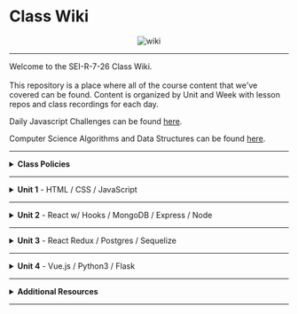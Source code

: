 # Class Wiki

<div align="center">
  <img src="https://i.imgur.com/e2Ma89q.png" alt="wiki">
</div>

___
Welcome to the SEI-R-7-26 Class Wiki. <br/><br/> This repository is a place where all of the course content that we've covered can be found. Content is organized by Unit and Week with lesson repos and class recordings for each day.

Daily Javascript Challenges can be found [here](https://github.com/SEI-R-7-26/daily_js_challenges).

Computer Science Algorithms and Data Structures can be found [here](https://github.com/SEI-R-7-26/cs_data_structures).

___
<details><summary><strong>Class Policies</strong></summary><p>
  
Below, you will find Class Policies and Requirements as laid out in Orientation and conveyed by the Instructional Team.  We compile them here for your reference and review.
  
</p>

<ul type="none">

<li><details><summary><strong>Code of Conduct</strong></summary><p>
  
<ul>
  <li>Foster a productive classroom environment.</li>
  <li>Treat others with respect and dignity.</li>
  <li>Remember that everyone is coming at this with a different background.</li>
  <li>Professionalism in all methods of communication, both in-person <i>and</i> online.
    <ul>
      <li>Slack is an extension of our on-campus community. We ask that you remain courteous, respectful, and professional while engaging on Slack.</li>
    </ul>
  </li>
  <li><b>Zero tolerance for plagiarism and cheating.</b></li>
</ul>
  
</p></details></li>

<li><details><summary><strong>Deliverable Submission Requirements</strong></summary><p>
  
<ul>
  <li>Deliverables must be submitted following the <a href="https://github.com/SEI-R-4-26/template_pull_request">PR Guidelines</a>.</li>
  <li>Students must meet deliverable requirements for the submission to be marked as "Complete".</li>
  <li>Deliverables are <i>always</i> due the following class day at the beginning of class, unless otherwise stated.</li>
  <li>There is a grace period for re-submission or late submission.  All re-submits/late submits are due the <b>Monday following the week of assignment</b>.
    <ul>
      <li>Deliverables assigned on Fridays <b>do not</b> have a re-submit <i>or</i> late submit grace period.</li>
      <li>Deliverables submitted <i>after</i> the grace period <b>will not</b> be graded or accepted and will be marked as "Incomplete".</li>
    </ul>
  </li>
</ul>
  
</p></details></li>

<li><details><summary><strong>Graduation Requirements</strong></summary><p>
  
<ul>
  <li>Meet Project Requirements.
    <ul><li>Satisfactorily complete and present a project for <i>each</i> of the <b>4</b> units.</li></ul>
  </li>
  <li>Submit and complete a <i>minimum</i> of <b>80%</b> of deliverables (labs, homework, etc.).</li>
  <li>Adhere to attendance policy.
    <ul>
      <li>Students are allowed <b>3</b> absences over the <i>entire</i> course.</li>
      <li><b>3</b> tardies or early departures equals <b>1</b> absence.</li>
      <li>Tardy policy <i>includes</i> Outcomes participation.</li>
    </ul>
  </li>
</ul>
  
</p></details></li>

<li><details><summary><strong>A Note on Plagiarism</strong></summary><p>
  
<ul>
  <li>Plagiarism is a serious offense and grounds for immediate withdrawal.</li>
  <li>You are encouraged to ask others, including students, instructors, and Stack Overflow for help. However, it is <b><i>not acceptable to copy</i></b> another persons code and submit it as your own. More importantly, it is detrimental to your learning and growth.</li>
  <li>Small snippets of code that solve small problems taken from Stack Overflow are generally an exception to this rule. If you aren't sure, it is your responsibility to <b><i>ask your instructor</i></b>. To be on the safe side, we ask that you credit the person/resource you got the code from in a comment, and let an instructor take a look at it.</li>
</ul>
  
</p></details></li>
  
</ul></details>

____
<details><summary><strong>Unit 1</strong> - HTML / CSS / JavaScript</summary><p>

<ul type="none">
  
  <li><details><summary><strong>Week 1</strong></summary><p>
  
  <p>
  In Week 1, we reviewed the fundamental concepts of <b>HTML</b>, <b>CSS</b>, and <b>JavaScript</b> along with introducing <b>git</b> workflow, <b>terminal</b> commands, and writing professional <b>markdown</b> files. 
  </p>
  
  <ul type="none">

  <li><details><summary>Repos</summary><p>

  | Day 1 | Day 2 | Day 3 | Day 4 | Day 5 |
  |:---:|:---:|:---:|:---:|:---:|
  | [Mac Installfest](https://github.com/SEI-R-7-26/Installfest_Mac) | [Github Lesson](https://github.com/SEI-R-7-26/u1_lesson_github) | [Flexbox / Grid](https://github.com/SEI-R-7-26/u1_lesson_flex_grid) | [Flexbox Froggy](https://flexboxfroggy.com/) | [Grid Garden](https://cssgridgarden.com/) |
  | [Windows Installfest](https://github.com/SEI-R-7-26/Installfest_Windows) | [Intro to HTML](https://github.com/SEI-R-7-26/u1_lesson_intro_HTML) | [JS Datatypes](https://github.com/SEI-R-7-26/u1_lesson_js_data_types) | [JS Functions](https://github.com/SEI-R-7-26/u1_lesson_js_functions) | [Intro to JS DOM](https://github.com/SEI-R-7-26/u1_lesson_DOM) |
  | [Terminal Lesson](https://github.com/SEI-R-7-26/u1_lesson_terminal) | [Intro to CSS](https://github.com/SEI-R-7-26/u1_lesson_intro_CSS) | [JS Arrays](https://github.com/SEI-R-7-26/u1_lesson_js_arrays) | [JS Scope](https://github.com/SEI-R-7-26/u1_lesson_js_scope) | [JS DOM Quotes Lab](https://github.com/SEI-R-7-26/u1_lab_DOM_quotes) |
  | [Git Lesson](https://github.com/SEI-R-7-26/u1_lesson_git) | [Markdown Lesson](https://github.com/SEI-R-7-26/u1_lesson_markdown) | [JS Loops & Control Flow](https://github.com/SEI-R-7-26/u1_lesson_loops_and_control_flow) | [JS Objects](https://github.com/SEI-R-7-26/u1_lesson_js_objects) | [JS Events & Callbacks](https://github.com/SEI-R-7-26/u1_lesson_events_callbacks) |
  | [VS Code Lesson](https://github.com/SEI-R-7-26/u1_lesson_VSCode) | [HTML / CSS Lab](https://github.com/SEI-R-7-26/u1_lab_HTML_CSS_exercise) | [Control Flow Adventure Homework](https://github.com/SEI-R-7-26/u1_hw_control_flow_adventure) | [Jurassic Objects Lab](https://github.com/SEI-R-7-26/u1_lab_jurassic_objects) | [JS Event Bubbling](https://github.com/SEI-R-7-26/u1_lesson_event_bubbling) |
  | [Terminal Lab](https://github.com/SEI-R-7-26/u1_lab_git_practice) | [Markdown Homework](https://github.com/SEI-R-7-26/u1_hw_markdown) |  | [Objects & Functions Lab](https://github.com/SEI-R-7-26/u1_lab_objects_functions) | [JS Dots Game Lab](https://github.com/SEI-R-7-26/u1_lab_dots) |
  | [Star Wars Homework](https://github.com/SEI-R-7-26/u1_hw_star_wars) |  |  | [Codewars Homework](https://github.com/SEI-R-7-26/u1_hw_codewars_challenges) | [Tic Tac Toe Homework](https://github.com/SEI-R-7-26/u1_hw_tic_tac_toe) |

  </p></details></li>


  <li><details><summary>Class Recordings</summary><p>

  | Day 1 | Day 2 | Day 3 | Day 4 | Day 5 |
  |:---:|:---:|:---:|:---:|:---:|
  | [Recording](https://generalassembly.zoom.us/rec/share/7MxPSXvtfQAciJQWk2T4Fro774iNFFkaaUxOLklv12unfhQNLubnlLdFJYOM9H1A.uS1UvHgMvDsg97j5) | [Recording](https://generalassembly.zoom.us/rec/share/kJQsJa1tIdsBR2AwTxKx23_FIyfbnWJb_mf1TlXHpb9VLo30Z8kLcQPV1DZCkK1X.ybikn3ksCdRGtZM7) | [Recording](https://generalassembly.zoom.us/rec/share/MSpzpHqLzy0bpPN4X787YAhM8Il5Wta9HFGJ-c6hg_MtXn97jl0PehsHY8LLxcap.4Hp4PYPsLPns-qY1) | [Recording](https://generalassembly.zoom.us/rec/share/IDxGf-tXzlmJs0CEKfqA3uoI-vLV1oSUpSVG4izoXmGGJCy_cvDu_4rBl9akjD3Z.EYmNVALYp0YaOV44) | [Recording](https://urldefense.com/v3/__https://generalassembly.zoom.us/rec/share/a6ADv0FhYjg81ghJZCHfLrW5EqaROz1m7BRZdEqNE8LiTRnhgVnzEUHVDAh4ujVA.xxh8yKgA0tR6WVSQ__;!!GgcXpDZ2N9l6uyZJ!yl5Plyh-4zS5xuSARmUuZqJpYk9zZqES0Bx6G2mEGsWdvk-bKNQi87nee03XKKOieeUjllFPBcw$) |
  | Passcode: `7OqWj*H2` | Passcode: `I08b$@Mj` | Passcode: `Y&K2x^Zy` | Passcode: `h1gI=vv7` | Passcode: `2u?3kwKd` |

  </p></details></li>
  
  </ul>
  
  ___
  </p></details></li>
  
  <li><details><summary><strong>Week 2</strong></summary><p>
  
  <p>
  In Week 2, we practiced more <b>DOM Manipulation</b> and were introduced to <a href="https://github.com/SEI-R-4-26/daily_js_challenges">Daily JavaScript Challenges</a> and basic algorithmic problem solving. We and learned about <b>ES6</b> syntax along with <b>Higher Order Functions</b>, <b>Object Oriented Programming</b> in JavaScript, <b>npm scripts</b>, and fetching/accessing data with <b>APIs</b>.
  </p>
  
  <ul type="none">

  <li><details><summary>Repos</summary><p>
  
  | Day 1 | Day 2 | Day 3 | Day 4 | Day 5 |
  |:---:|:---:|:---:|:---:|:---:|
  | [Daily JS Challenges](https://github.com/SEI-R-7-26/daily_js_challenges) | [Intro to OOP](https://github.com/SEI-R-7-26/u1_lesson_OOP) | [Box Model Practice](https://github.com/SEI-R-7-26/u1_lab_box_model) | [Intro to APIs](https://github.com/SEI-R-7-26/u1_lesson_intro_to_APIs) | [Unit 1 Assessment](https://github.com/SEI-R-7-26/u1_assessment) | 
  | [ES6 Syntax](https://github.com/SEI-R-7-26/u1_lesson_js_ES6) | [OOP Lab](https://github.com/SEI-R-7-26/u1_lab_OOP) | [Intro to NPM & Building Scripts](https://github.com/SEI-R-7-26/u1_lesson_nodejs_scripting) | [API Dogs Lab](https://github.com/SEI-R-7-26/u1_lab_dogs_API) | [Project 1 Prompt](https://github.com/SEI-R-7-26/u1_project_prompt) | 
  | [ES6 Lab](https://github.com/SEI-R-7-26/u1_lab_ES6_practice) | [OOP Exercise](https://github.com/SEI-R-7-26/u1_lab_oop_exercise) | [JS Fast & Furious](https://github.com/SEI-R-7-26/u1_hw_fast_and_furious) | [TMDB API Lab](https://github.com/SEI-R-7-26/u1_lab_TMDB_API) |  | 
  | [JS HOF Lesson](https://github.com/SEI-R-7-26/u1_lesson_HOF) |  |  |  |  | 
  | [JS HOF Practice](https://github.com/SEI-R-7-26/u1_lab_HOF) |  |  |  |  | 
  | [JS HOF Homework](https://github.com/SEI-R-7-26/u1_hw_HOF) |  |  |  |  | 
  
  </p></details></li>


  <li><details><summary>Class Recordings</summary><p>

  | Day 1 | Day 2 | Day 3 | Day 4 | Day 5 |
  |:---:|:---:|:---:|:---:|:---:|
  | [Recording](https://generalassembly.zoom.us/rec/share/ctMdVZQq5Nl2NGqCyg2Vv1W5QlprBsGbkh64CuVC3anY2spSo0F1wtzG369IF6Vc.HiFjDZfwhh-SSwvR) | [Recording](https://generalassembly.zoom.us/rec/share/xwPGT11Q3ihM0amTMdRdSXx4NPucgyKiFtT2M0933XL-eELZmlfB7E7emCfXkDZb.HbKGQx7eb5-ZdqVH) | [Recording](https://generalassembly.zoom.us/rec/share/-bszdY0vZLiol8RIuKBdc8O0kVX1xAMUhw2nnoth35s1j542JJxYcbQQOEpHLDI5.QI29DW0EWwv-TdR3) | [Recording](https://generalassembly.zoom.us/rec/share/W4h4G6F6Vu5cQouv3lo3On2pNdksi4o7JLiYtu0JaBXTB0_fRGnAHAfDBKycjxeN.-09CgaTyMTOcKGyR) | [Recording](https://generalassembly.zoom.us/rec/share/CVahPcjYHR5K7A5Du1aEO0UwLZa7heOLIZmPVy_QfIC0dHy2iDHWb3TiugjXp3jG.Aokrzl57vnzKvoFY) |
  | Passcode: `iXrk1?#J` | Passcode: `XzL7ssX.` | Passcode: `N0*YXZ9#` | Passcode: `uiD!v$.9` | Passcode: `M?Z8q2*w` |

  </p></details></li>
  
  </ul>
  
  </p></details></li>

</p></details>

___
<details><summary><strong>Unit 2</strong> - React w/ Hooks / MongoDB / Express / Node</summary><p>

<ul type="none">

  <li><details><summary><strong>Week 4</strong></summary><p>
  
   <p>
  In Week 4, we learned all about <b>React</b> and what an amazing language it can be for developers.  We learned the concepts of <b>components</b>, <b>props</b>, and about <b>React Hooks</b> and <b>functional components</b>.  We learned hooks like <b>useState</b>, <b>useEffect</b>, and <b>useReducer</b> and where to best put them to use in our apps.  We learned about the idea of <b>conditional rendering</b> and how we can use our user's input to influence our output.  We were also introduced to <b>React Router</b> and got to see how it gives us powerful new tools to build our React Apps.
  </p>
  
  <ul type="none">

  <li><details><summary>Repos</summary><p>
  
  | Day 1 | Day 2 | Day 3 | Day 4 | Day 5 |
  |:---:|:---:|:---:|:---:|:---:|
  | [Intro to React](https://github.com/SEI-R-7-26/u2_lesson_react_intro) | [Component Heirarchy Diagrams](https://github.com/SEI-R-7-26/u2_lesson_component_heirarchy) | [Intro to useEffect](https://github.com/SEI-R-7-26/u3_lesson_useEffect) | [React w/ APIs](https://github.com/SEI-R-7-26/u2_lesson_react_APIs) | [Conditional Rendering](https://github.com/SEI-R-7-26/u2_lesson_react_conditional_rendering) | 
  | [React Components Lab](https://github.com/SEI-R-7-26/u2_lesson_react_components) | [Mapping Components](https://github.com/SEI-R-7-26/u2_lesson_react_mapping_components) | [useEffect Stoplight Lab](https://github.com/SEI-R-7-26/u3_lab_useEffect_stoplight) | [Kanye useEffect Lab](https://github.com/SEI-R-7-26/u2_lab_kanye_useEffect) | [Conditional Rendering Lab](https://github.com/SEI-R-7-26/u2_lab_conditional_rendering) | 
  | [React Props](https://github.com/SEI-R-7-26/u2_lesson_react_props) | [Mapping Components Lab](https://github.com/SEI-R-7-26/u2_lab_mapping_components) | [React Calculator Homework](https://github.com/SEI-R-7-26/u2_hw_react_hooks_calculator) | [Intro to useReducer](https://github.com/SEI-R-7-26/u2_lesson_useReducer) | [React Router](https://github.com/SEI-R-7-26/u2_lesson_react_router) | 
  | [LOTR Lab](https://github.com/SEI-R-7-26/u2_lab_react_LOTR) | [Intro to State & Hooks](https://github.com/SEI-R-7-26/u2_lesson_intro_to_state) |  | [CSS Manipulator Homework](https://github.com/SEI-R-7-26/u2_lab_CSS_manipulator) | [React Router Lab](https://github.com/SEI-R-7-26/u2_lab_react_router) | 
  | [React Quiz Homework](https://github.com/SEI-R-7-26/u2_quiz_react) | [Hooks ATM Lab](https://github.com/SEI-R-7-26/u3_lab_hooks_ATM) |  |  | [RAWG Router Homework](https://github.com/SEI-R-7-26/u2_hw_RAWG_router) | 
  |  | [Movie Mapping Homework](https://github.com/SEI-R-7-26/u2_hw_mapping_components) |  |  |  | 
  
  </p></details></li>


  <li><details><summary>Class Recordings</summary><p>

  | Day 1 | Day 2 | Day 3 | Day 4 | Day 5 |
  |:---:|:---:|:---:|:---:|:---:|
  | [Recording](https://generalassembly.zoom.us/rec/share/RhacIdaWgjwHIE9vqajYlyz9hWPmVAgpYXBHg0xhQWjYm2esMuV0mKD9TVyexdwF.n70STIfS8rVLNCWM) | [Recording](https://generalassembly.zoom.us/rec/share/l9VH7bUrUr1mr9vmsInv1kxHhG8JwSr6NR-OScdAWXJm2bvKzZfuAS_f1cN1LBs7.rWjpdyVVFgCETcRo) | [Recording]() | [Recording]() | [Recording]() |
  | Passcode: `Fb6#Bj1i` | Passcode: `i.pUT3g+` | Passcode: ` ` | Passcode: ` ` | Passcode: ` ` |

  </p></details></li>
  
  </ul>
  
  ___
  </p></details></li>
  
  <li><details><summary><strong>Week 5</strong></summary><p>
  
  <p>
    In Week 5, we introduced back-end and got to practice using <b>Express</b> and <b>Express Middleware</b>.  We also learned how to implement <b>controllers</b>.  We then introduced <b>MongoDB</b> and <b>mongoose</b> as a way to store our app's data.  At the end of the week, we learned some group <b>git</b> best-practices and got to build our first full stack app together in groups!
  </p>
  
  <ul type="none">

  <li><details><summary>Repos</summary><p>
  
  | Day 1 | Day 2 | Day 3 | Day 4 | Day 5 |
  |:---:|:---:|:---:|:---:|:---:|
  | [Intro to Express](https://github.com/SEI-R-7-26/u2_lesson_express_intro) | [ERDs](https://github.com/SEI-R-7-26/u2_lesson_erd) | [Group Git](https://github.com/SEI-R-7-26/u2_lesson_group_git) | [Full Stackathon](https://github.com/SEI-R-7-26/u2_full_stackathon) | [Full Stackathon](https://github.com/SEI-R-7-26/u2_full_stackathon) | 
  | [Express Routes](https://github.com/SEI-R-7-26/u2_lesson_express_routing) | [MongoDB](https://github.com/SEI-R-7-26/u2_lesson_mongodb) | [Mongoose Associations](https://github.com/SEI-R-7-26/u2_lesson_mongoose_associations) |  | [Project 2 Prompt](https://github.com/SEI-R-7-26/u2_project_prompt) | 
  | [Intro to Middleware](https://github.com/SEI-R-7-26/u2_lesson_express_middleware) | [MongoDB Sneakers Lab](https://github.com/SEI-R-7-26/u2_lab_mongodb_sneakers) | [Full Stackathon](https://github.com/SEI-R-7-26/u2_full_stackathon) |  |  | 
  | [Express Controllers](https://github.com/SEI-R-7-26/u2_lesson_express_controllers) | [Mongoose Data Modeling](https://github.com/SEI-R-7-26/u2_lesson_mongoose_data_model) |  |  |  | 
  | [Express Fruits Homework](https://github.com/SEI-R-7-26/u2_hw_express_fruits) | [Mongoose / Express Lab](https://github.com/SEI-R-7-26/u2_lab_mongoose_express) |  |  |  |
  |  | [Mongoose Plants Homework](https://github.com/SEI-R-7-26/u2_hw_mongoose_plants) |  |  |  | 
  
  </p></details></li>


  <li><details><summary>Class Recordings</summary><p>

  | Day 1 | Day 2 | Day 3 | Day 4 | Day 5 |
  |:---:|:---:|:---:|:---:|:---:|
  | [Recording]() | [Recording]() | [Recording]() | [Recording]() | [Recording]() |
  | Passcode: ` ` | Passcode: ` ` | Passcode: ` ` | Passcode: ` ` | Passcode: ` ` |

  </p></details></li>
  
  </ul>
  
  </p></details></li>

</p></details>

___
<details><summary><strong>Unit 3</strong> - React Redux / Postgres / Sequelize</summary><p>

<ul type="none">

  <li><details><summary><strong>Week 7</strong></summary><p>
  
  <p>
  Week 7 description...
  </p>
  
  <ul type="none">

  <li><details><summary>Repos</summary><p>
  
  | Day 1 | Day 2 | Day 3 | Day 4 | Day 5 |
  |:---:|:---:|:---:|:---:|:---:|
  |  |  |  |  |  | 
  |  |  |  |  |  | 
  |  |  |  |  |  | 
  |  |  |  |  |  | 
  |  |  |  |  |  | 
  |  |  |  |  |  | 
  
  </p></details></li>


  <li><details><summary>Class Recordings</summary><p>

  | Day 1 | Day 2 | Day 3 | Day 4 | Day 5 |
  |:---:|:---:|:---:|:---:|:---:|
  | [Recording]() | [Recording]() | [Recording]() | [Recording]() | [Recording]() |
  | Passcode: ` ` | Passcode: ` ` | Passcode: ` ` | Passcode: ` ` | Passcode: ` ` |

  </p></details></li>
  
  </ul>
  
  ___
  </p></details></li>
  
  <li><details><summary><strong>Week 8</strong></summary><p>
  
  <p>
  Week 8 description...
  </p>
  
  <ul type="none">

  <li><details><summary>Repos</summary><p>
  
  | Day 1 | Day 2 | Day 3 | Day 4 | Day 5 |
  |:---:|:---:|:---:|:---:|:---:|
  |  |  |  |  |  | 
  |  |  |  |  |  | 
  |  |  |  |  |  | 
  |  |  |  |  |  | 
  |  |  |  |  |  | 
  |  |  |  |  |  | 
  
  </p></details></li>


  <li><details><summary>Class Recordings</summary><p>

  | Day 1 | Day 2 | Day 3 | Day 4 | Day 5 |
  |:---:|:---:|:---:|:---:|:---:|
  | [Recording]() | [Recording]() | [Recording]() | [Recording]() | [Recording]() |
  | Passcode: ` ` | Passcode: ` ` | Passcode: ` ` | Passcode: ` ` | Passcode: ` ` |

  </p></details></li>
  
  </ul>
  
  </p></details></li>

</p></details>

___
<details><summary><strong>Unit 4</strong> - Vue.js / Python3 / Flask</summary><p>

<ul type="none">

  <li><details><summary><strong>Week 10</strong></summary><p>
  
  <p>
  Week 10 description...
  </p>
  
  <ul type="none">

  <li><details><summary>Repos</summary><p>
  
  | Day 1 | Day 2 | Day 3 | Day 4 | Day 5 |
  |:---:|:---:|:---:|:---:|:---:|
  |  |  |  |  |  | 
  |  |  |  |  |  | 
  |  |  |  |  |  | 
  |  |  |  |  |  | 
  |  |  |  |  |  | 
  |  |  |  |  |  | 
  
  </p></details></li>


  <li><details><summary>Class Recordings</summary><p>

  | Day 1 | Day 2 | Day 3 | Day 4 | Day 5 |
  |:---:|:---:|:---:|:---:|:---:|
  | [Recording]() | [Recording]() | [Recording]() | [Recording]() | [Recording]() |
  | Passcode: ` ` | Passcode: ` ` | Passcode: ` ` | Passcode: ` ` | Passcode: ` ` |

  </p></details></li>
  
  </ul>
  
  ___
  </p></details></li>
  
  <li><details><summary><strong>Week 11</strong></summary><p>
  
  <p>
  Week 11 description...
  </p>
  
  <ul type="none">

  <li><details><summary>Repos</summary><p>
  
  | Day 1 | Day 2 | Day 3 | Day 4 | Day 5 |
  |:---:|:---:|:---:|:---:|:---:|
  |  |  |  |  |  | 
  |  |  |  |  |  | 
  |  |  |  |  |  | 
  |  |  |  |  |  | 
  |  |  |  |  |  | 
  |  |  |  |  |  | 
  
  </p></details></li>


  <li><details><summary>Class Recordings</summary><p>

  | Day 1 | Day 2 | Day 3 | Day 4 | Day 5 |
  |:---:|:---:|:---:|:---:|:---:|
  | [Recording]() | [Recording]() | [Recording]() | [Recording]() | [Recording]() |
  | Passcode: ` ` | Passcode: ` ` | Passcode: ` ` | Passcode: ` ` | Passcode: ` ` |

  </p></details></li>
  
  </ul>
  
  </p></details></li>

</p></details>

___
<details><summary><strong>Additional Resources</strong></summary><p>

Below is a list of additional resources that were hand-picked by your instructors. If you find that you don't have the time during the immersive, these resources will still help to solidify your understanding of key concepts after graduation.
  <ul type="none">
  
  <li><details><summary><strong>Practice</strong> - sites to hone your skills</summary><p>
  
  - [Codeacademy](https://www.codecademy.com/catalog)
  - [Codewars](https://www.codewars.com)
  - [CSS Battle](https://cssbattle.dev/)
  - [CSS Diner](https://flukeout.github.io/)
  - [Flexbox Froggy](https://flexboxfroggy.com/)
  - [Grid Garden](https://cssgridgarden.com/)
  - [Screeps](https://screeps.com/)
  </p></details></li>
  
  <li><details><summary><strong>Reading</strong> - helpful articles and topics</summary><p>
  
  - [10 Need-to-know Mac Terminal Commands](https://scotch.io/bar-talk/10-need-to-know-mac-terminal-commands)
  - [Eloquent JavaScript](https://eloquentjavascript.net/)
  - [CSS Tricks](https://css-tricks.com/)
  - [Rubber Duck Debugging](https://rubberduckdebugging.com/)
  - [Medium: What Is An API?](https://medium.com/free-code-camp/what-is-an-api-in-english-please-b880a3214a82)
  - [Medium: Higher Order Functions](https://medium.com/javascript-in-plain-english/4-must-know-higher-order-functions-in-javascript-411f85545881)
  - [Medium: Local Git Repos vs Remote Repos](https://medium.com/swlh/git-local-repo-and-github-remote-repo-eae1c948fbf5)
  - [Medium: Explaining API's](https://medium.com/javascript-in-plain-english/many-developers-struggle-with-explaining-apis-20a071d74596)
  </p></details></li>
  
  <li><details><summary><strong>Documentation</strong> - commonly used docs for reference</summary><p>
  
  - [MDN JavaScript Docs](https://developer.mozilla.org/en-US/docs/Web/JavaScript/Guide)
  - [W3Schools CSS Docs](https://www.w3schools.com/cssref/default.asp)
  - [React Docs](https://reactjs.org/docs/getting-started.html)

  </p></details></li>
  
  <li><details><summary><strong>Cheatsheets</strong> - quick references</summary><p>
  
  - [Markdown Cheatsheet](https://guides.github.com/pdfs/markdown-cheatsheet-online.pdf)
  - [JavaScript Cheatsheet](https://websitesetup.org/javascript-cheat-sheet/)
  - [ES6 Cheatsheet](https://devhints.io/es6)
  - [Component Lifecycle Cheatsheet](https://dev.to/bunlong/react-component-lifecycle-methods-cheatsheet-23gi)
  - [ERD Cheatsheet](https://drive.google.com/file/d/0B_spkK3eZiHmZTZhczVTaVZxUFU/view?resourcekey=0-pvJ1STXJ4xEpjqpFWQtUhg)
  </p></details></li>
  
  </ul>
 
</p></details>

___
